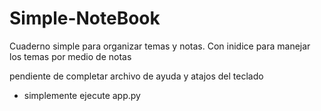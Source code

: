 # Simple-NoteBook
Cuaderno simple para organizar temas y notas. Con inidice para manejar los temas por medio de notas

pendiente de completar archivo de ayuda y atajos del teclado

- simplemente ejecute app.py
